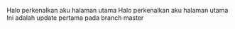 Halo perkenalkan aku halaman utama
 Halo perkenalkan aku halaman utama
Ini adalah update pertama pada branch master
